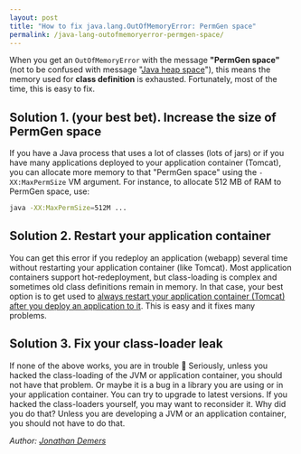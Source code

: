```yaml
---
layout: post
title: "How to fix java.lang.OutOfMemoryError: PermGen space"
permalink: /java-lang-outofmemoryerror-permgen-space/
---
```


When you get an `OutOfMemoryError` with the message **"PermGen space"** (not to be confused with message "[Java heap space](/tech/solve-java-lang-outofmemoryerror-java-heap-space/)"), this means the memory used for **class definition** is exhausted. Fortunately, most of the time, this is easy to fix.

## Solution 1. (your best bet). Increase the size of PermGen space

If you have a Java process that uses a lot of classes (lots of jars) or if you have many applications deployed to your application container (Tomcat), you can allocate more memory to that "PermGen space" using the `-XX:MaxPermSize` VM argument. For instance, to allocate 512 MB of RAM to PermGen space, use:

```bash
java -XX:MaxPermSize=512M ...
```

## Solution 2. Restart your application container

You can get this error if you redeploy an application (webapp) several time without restarting your application container (like Tomcat). Most application containers support hot-redeployment, but class-loading is complex and sometimes old class definitions remain in memory. In that case, your best option is to get used to <u>always restart your application container (Tomcat) after you deploy an application to it</u>. This is easy and it fixes many problems.

## Solution 3. Fix your class-loader leak

If none of the above works, you are in trouble 🙁 Seriously, unless you hacked the class-loading of the JVM or application container, you should not have that problem. Or maybe it is a bug in a library you are using or in your application container. You can try to upgrade to latest versions. If you hacked the class-loaders yourself, you may want to reconsider it. Why did you do that? Unless you are developing a JVM or an application container, you should not have to do that.

*Author: [Jonathan Demers](https://www.linkedin.com/in/jonathan-demers-ing "Jonathan Demers")*